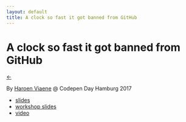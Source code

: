 ```yaml
---
layout: default
title: A clock so fast it got banned from GitHub
---
```


# A clock so fast it got banned from GitHub

[←](../..)

By [Haroen Viaene](https://haroen.me) @ Codepen Day Hamburg 2017

* [slides](./bullgit-fast-clock.pdf)
* [workshop slides](./how-to-bullgit.pdf)
* [video](./bullgit-fast-clock.mp4)
